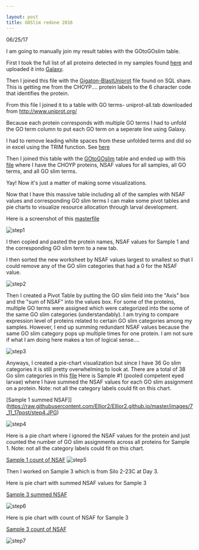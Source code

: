 ```yaml
---

layout: post
title: GOSlim redone 2016
---
```


06/25/17

I am going to manually join my result tables with the GOtoGOslim table.

First I took the full list of all proteins detected in my samples found [here](https://github.com/RobertsLab/project-pacific.oyster-larvae/blob/master/DDA_2016/completeCHOYPproteins.txt) and uploaded it into [Galaxy](usegalaxy.org).

Then I joined this file with the [Gigaton-BlastUniprot](https://github.com/RobertsLab/project-pacific.oyster-larvae/blob/master/DDA_2016/GO_slim/blastoutputgigaton.txt) file found on SQL share. This is getting me from the CHOYP.... protein labels to the 6 character code that identifies the protein. 

From this file I joined it to a table with GO terms- uniprot-all.tab downloaded from http://www.uniprot.org/

Because each protein corresponds with multiple GO terms I had to unfold the GO term column to put each GO term on a seperate line using Galaxy.

I had to remove leading white spaces from these unfolded terms and did so in excel using the TRIM function. See [here](https://github.com/RobertsLab/project-pacific.oyster-larvae/blob/master/DDA_2016/GO_slim/unfoldedcompletegoterms.tabular)

Then I joined this table with the [GOtoGOslim](https://github.com/RobertsLab/project-pacific.oyster-larvae/blob/master/DDA_2016/GO_slim/Gotogoslim.txt) table and ended up with this [file](https://github.com/RobertsLab/project-pacific.oyster-larvae/blob/master/DDA_2016/GO_slim/Allsamples_Goslimjoin.interval) where I have the CHOYP proteins, NSAF values for all samples, all GO terms, and all GO slim terms.

Yay! Now it's just a matter of making some visualizations.

Now that I have this massive table including all of the samples with NSAF values and corresponding GO slim terms I can make some pivot tables and pie charts to visualize resource allocation through larval development.

Here is a screenshot of this [masterfile](https://github.com/RobertsLab/project-pacific.oyster-larvae/blob/master/DDA_2016/GO_slim/Allsamples_Goslimjoin.interval)

![step1](https://raw.githubusercontent.com/Ellior2/Ellior2.github.io/master/images/7_11_17post/step1.JPG)

I then copied and pasted the protein names, NSAF values for Sample 1 and the corresponding GO slim term to a new tab. 

I then sorted the new worksheet by NSAF values largest to smallest so that I could remove any of the GO slim categories that had a 0 for the NSAF value.

![step2](https://raw.githubusercontent.com/Ellior2/Ellior2.github.io/master/images/7_11_17post/step2.JPG)

Then I created a Pivot Table by putting the GO slim field into the "Axis" box and the "sum of NSAF" into the values box. For some of the proteins, multiple GO terms were assigned which were categorized into the some of the same GO slim categories (understandably). I am trying to compare expression level of proteins related to certain GO slim categories among my samples. However, I end up summing redundant NSAF values because the same GO slim category pops up multiple times for one protein. I am not sure if what I am doing here makes a ton of logical sense....

![step3](https://raw.githubusercontent.com/Ellior2/Ellior2.github.io/master/images/7_11_17post/step3.JPG)


Anyways, I created a pie-chart visualization but since I have 36 Go slim categories it is still pretty overwhelming to look at. There are a total of 38 Go slim categories in this [file](https://github.com/RobertsLab/project-pacific.oyster-larvae/blob/master/DDA_2016/GO_slim/Gotogoslim.txt) Here is Sample #1 (pooled competent eyed larvae) where I have summed the NSAF values for each GO slim assignment on a protein. Note: not all the category labels could fit on this chart.

[Sample 1 summed NSAF]](https://raw.githubusercontent.com/Ellior2/Ellior2.github.io/master/images/7_11_17post/step4.JPG)

![step4](https://raw.githubusercontent.com/Ellior2/Ellior2.github.io/master/images/7_11_17post/step4.JPG)

Here is a pie chart where I ignored the NSAF values for the protein and just counted the number of GO slim assignments across all proteins for Sample 1. Note: not all the category labels could fit on this chart.

[Sample 1 count of NSAF](https://raw.githubusercontent.com/Ellior2/Ellior2.github.io/master/images/7_11_17post/step5.JPG)
![step5](https://raw.githubusercontent.com/Ellior2/Ellior2.github.io/master/images/7_11_17post/step5.JPG)


Then I worked on Sample 3 which is from Silo 2-23C at Day 3.

Here is pie chart with summed NSAF values for Sample 3

[Sample 3 summed NSAF](https://raw.githubusercontent.com/Ellior2/Ellior2.github.io/master/images/7_11_17post/step6.JPG)

![step6](https://raw.githubusercontent.com/Ellior2/Ellior2.github.io/master/images/7_11_17post/step6.JPG)

Here is pie chart with count of NSAF for Sample 3

[Sample 3 count of NSAF](https://raw.githubusercontent.com/Ellior2/Ellior2.github.io/master/images/7_11_17post/step7.JPG)

![step7](https://raw.githubusercontent.com/Ellior2/Ellior2.github.io/master/images/7_11_17post/step7.JPG)